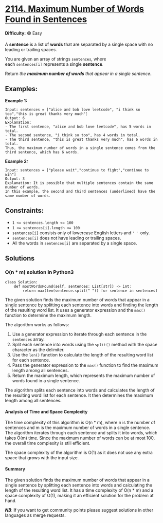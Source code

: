 # [2114. Maximum Number of Words Found in Sentences](https://leetcode.com/problems/maximum-number-of-words-found-in-sentences/)

**Difficulty:** :green_circle: Easy

A **sentence** is a list of **words** that are separated by a single space with no leading or trailing spaces.

You are given an array of strings `sentences`, where each `sentences[i]` represents a single **sentence**.

Return *the **maximum number of words** that appear in a single sentence*.

## Examples:

**Example 1:**

```
Input: sentences = ["alice and bob love leetcode", "i think so too","this is great thanks very much"]
Output: 6
Explanation:
- The first sentence, "alice and bob love leetcode", has 5 words in total.
- The second sentence, "i think so too", has 4 words in total.
- The third sentence, "this is great thanks very much", has 6 words in total.
Thus, the maximum number of words in a single sentence comes from the third sentence, which has 6 words.

```

**Example 2:**

```
Input: sentences = ["please wait","continue to fight","continue to win"]
Output: 3
Explanation: It is possible that multiple sentences contain the same number of words.
In this example, the second and third sentences (underlined) have the same number of words.

```

## Constraints:

- `1 <= sentences.length <= 100`
- `1 <= sentences[i].length <= 100`
- `sentences[i]` consists only of lowercase English letters and `' '` only.
- `sentences[i]` does not have leading or trailing spaces.
- All the words in `sentences[i]` are separated by a single space.

## Solutions

### O(n * m) solution in Python3

```python3
class Solution:
    def mostWordsFound(self, sentences: List[str]) -> int:
        return max(len(sentence.split(" ")) for sentence in sentences)
```

The given solution finds the maximum number of words that appear in a single sentence by splitting each sentence into words and finding the length of the resulting word list. It uses a generator expression and the `max()` function to determine the maximum length.

The algorithm works as follows:
1. Use a generator expression to iterate through each sentence in the `sentences` array.
2. Split each sentence into words using the `split()` method with the space character as the delimiter.
3. Use the `len()` function to calculate the length of the resulting word list for each sentence.
4. Pass the generator expression to the `max()` function to find the maximum length among all sentences.
5. Return the maximum length, which represents the maximum number of words found in a single sentence.

The algorithm splits each sentence into words and calculates the length of the resulting word list for each sentence. It then determines the maximum length among all sentences.

#### Analysis of Time and Space Complexity

The time complexity of this algorithm is O(n * m), where n is the number of sentences and m is the maximum number of words in a single sentence. The algorithm iterates through each sentence and splits it into words, which takes O(m) time. Since the maximum number of words can be at most 100, the overall time complexity is still efficient.

The space complexity of the algorithm is O(1) as it does not use any extra space that grows with the input size.

#### Summary

The given solution finds the maximum number of words that appear in a single sentence by splitting each sentence into words and calculating the length of the resulting word list. It has a time complexity of O(n * m) and a space complexity of O(1), making it an efficient solution for the problem at hand.

***NB***: If you want to get community points please suggest solutions in other languages as merge requests.
